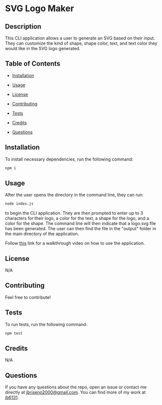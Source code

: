 # SVG Logo Maker

## Description

This CLI application allows a user to generate an SVG based on their input. They can customize the kind of shape, shape color, text, and text color they would like in the SVG logo generated.

## Table of Contents

* [Installation](#installation)

* [Usage](#usage)

* [License](#license)

* [Contributing](#contributing)

* [Tests](#tests)

* [Credits](#credits)

* [Questions](#questions)
  
## Installation

To install necessary dependencies, run the following command:

```bash
npm i
```

## Usage

After the user opens the directory in the command line, they can run:

```bash
node index.js
```

to begin the CLI application. They are then prompted to enter up to 3 characters for their logo, a color for the text, a shape for the logo, and a color for the shape. The command line will then indicate that a logo.svg file has been generated. The user can then find the file in the "output" folder in the main directory of the application.

Follow [this](https://drive.google.com/file/d/14yT6ro6gGHXtcFEqVnRnTQ0B_6Et8_IZ/view) link for a walkthrough video on how to use the application.

## License

N/A

## Contributing

Feel free to contribute!

## Tests

To run tests, run the following command:

```bash
npm test
```

## Credits

N/A

## Questions

If you have any questions about the repo, open an issue or contact me directly at jbriseno2000@gmail.com. You can find more of my work at [jb6131](https://github.com/jb6131/).